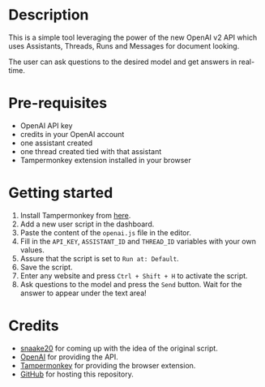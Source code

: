 # Description

This is a simple tool leveraging the power of the new OpenAI v2 API which uses Assistants, Threads, Runs and Messages for document looking.

The user can ask questions to the desired model and get answers in real-time.

# Pre-requisites

- OpenAI API key
- credits in your OpenAI account
- one assistant created
- one thread created tied with that assistant
- Tampermonkey extension installed in your browser

# Getting started

1. Install Tampermonkey from [here](https://www.tampermonkey.net/).
2. Add a new user script in the dashboard.
3. Paste the content of the `openai.js` file in the editor.
4. Fill in the `API_KEY`, `ASSISTANT_ID` and `THREAD_ID` variables with your own values.
5. Assure that the script is set to `Run at: Default`.
6. Save the script.
7. Enter any website and press `Ctrl + Shift + H` to activate the script.
8. Ask questions to the model and press the `Send` button. Wait for the answer to appear under the text area!

# Credits

- [snaake20](https://github.com/snaake20) for coming up with the idea of the original script.
- [OpenAI](https://openai.com) for providing the API.
- [Tampermonkey](https://www.tampermonkey.net/) for providing the browser extension.
- [GitHub](https://github.com) for hosting this repository.
